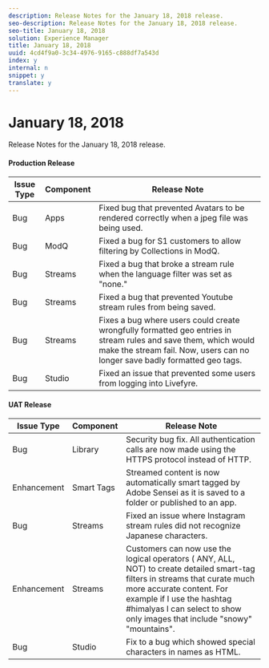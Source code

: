 ```yaml
---
description: Release Notes for the January 18, 2018 release.
seo-description: Release Notes for the January 18, 2018 release.
seo-title: January 18, 2018
solution: Experience Manager
title: January 18, 2018
uuid: 4cd4f9a0-3c34-4976-9165-c888df7a543d
index: y
internal: n
snippet: y
translate: y
---
```


# January 18, 2018

Release Notes for the January 18, 2018 release.

#### Production Release
|  **Issue Type** | **Component** | **Release Note** |
|---|---|---|
|  Bug | Apps | Fixed bug that prevented Avatars to be rendered correctly when a jpeg file was being used. |
|  Bug | ModQ | Fixed a bug for S1 customers to allow filtering by Collections in ModQ. |
|  Bug | Streams | Fixed a bug that broke a stream rule when the language filter was set as "none." |
|  Bug | Streams | Fixed a bug that prevented Youtube stream rules from being saved. |
|  Bug | Streams | Fixes a bug where users could create wrongfully formatted geo entries in stream rules and save them, which would make the stream fail. Now, users can no longer save badly formatted geo tags. |
|  Bug | Studio | Fixed an issue that prevented some users from logging into Livefyre. |

#### UAT Release
|  **Issue Type** | **Component** | **Release Note** |
|---|---|---|
|  Bug | Library | Security bug fix. All authentication calls are now made using the HTTPS protocol instead of HTTP. |
|  Enhancement | Smart Tags | Streamed content is now automatically smart tagged by Adobe Sensei as it is saved to a folder or published to an app. |
|  Bug | Streams | Fixed an issue where Instagram stream rules did not recognize Japanese characters. |
|  Enhancement | Streams | Customers can now use the logical operators ( ANY, ALL, NOT) to create detailed smart-tag filters in streams that curate much more accurate content. For example if I use the hashtag #himalyas I can select to show only images that include "snowy" "mountains".  |
|  Bug | Studio | Fix to a bug which showed special characters in names as HTML. |


